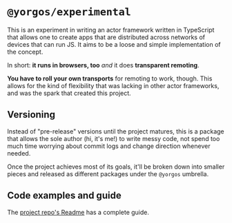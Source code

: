 # `@yorgos/experimental`

This is an experiment in writing an actor framework written in TypeScript that allows one to create apps that are distributed across networks of devices that can run JS. It aims to be a loose and simple implementation of the concept.

In short: **it runs in browsers, too** *and* it does **transparent remoting**.

**You have to roll your own transports** for remoting to work, though. This allows for the kind of flexibility that was lacking in other actor frameworks, and was the spark that created this project.

## Versioning

Instead of "pre-release" versions until the project matures, this is a package that allows the sole author (hi, it's me!) to write messy code, not spend too much time worrying about commit logs and change direction whenever needed.

Once the project achieves most of its goals, it'll be broken down into smaller pieces and released as different packages under the `@yorgos` umbrella.

## Code examples and guide

The [project repo's Readme](https://github.com/kunaakos/yorgos) has a complete guide.
